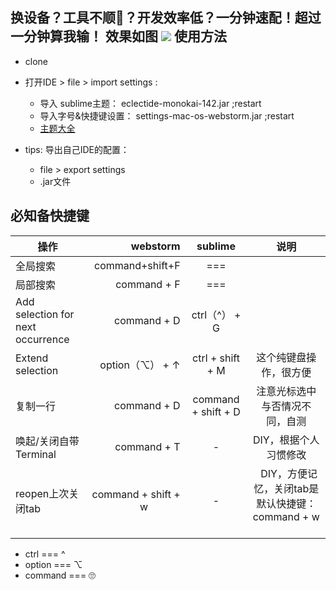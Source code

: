 换设备？工具不顺👀？开发效率低？一分钟速配！超过一分钟算我输！
效果如图
![](https://github.com/Nunchakus888/MyIDEConfigs/blob/master/webstorm.png)
使用方法
---------

* clone

* 打开IDE > file > import settings :
    + 导入 sublime主题： eclectide-monokai-142.jar ;restart
    + 导入字号&快捷键设置： settings-mac-os-webstorm.jar ;restart
    + [主题大全](http://color-themes.com)
    
* tips: 导出自己IDE的配置：
    + file > export settings
    + .jar文件

必知备快捷键
------
| 操作           | webstorm | sublime  |  说明                   
| --------       | -------: | :----:   | :----:                
| 全局搜索       | command+shift+F             | === |                       
| 局部搜索       | command + F                     | ===  |                       
| Add selection for next occurrence              | command + D  | ctrl（^） + G |         
| Extend selection | option（⌥） + ↑              | ctrl + shift + M     |  这个纯键盘操作，很方便          
| 复制一行       | command + D                    | command + shift + D  |   注意光标选中与否情况不同，自测     
| 唤起/关闭自带Terminal | command + T             | -  |   DIY，根据个人习惯修改       
| reopen上次关闭tab | command + shift + w             | -  |   DIY，方便记忆，关闭tab是默认快捷键：command + w       


* ctrl      === ^
* option    === ⌥
* command === 🙄
